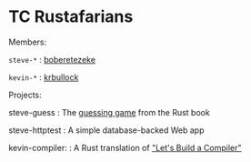 # TC Rustafarians

Members:

`steve-*`
: [boberetezeke](https://github.com/boberetezeke)

`kevin-*`
: [krbullock](https://github.com/krbullock)

Projects:

steve-guess
: The [guessing game](https://doc.rust-lang.org/stable/book/guessing-game.html)
  from the Rust book

steve-httptest
: A simple database-backed Web app

kevin-compiler:
: A Rust translation of
  ["Let's Build a Compiler"](http://compilers.iecc.com/crenshaw/)
